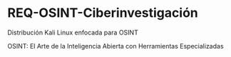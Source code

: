 # REQ-OSINT-Ciberinvestigación
Distribución Kali Linux enfocada para OSINT

OSINT: El Arte de la Inteligencia Abierta con Herramientas Especializadas
#
